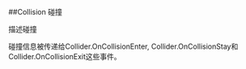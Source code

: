 ##Collision 碰撞

描述碰撞

碰撞信息被传递给Collider.OnCollisionEnter, Collider.OnCollisionStay和Collider.OnCollisionExit这些事件。


